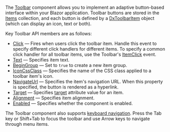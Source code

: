 The [Toolbar](https://docs.devexpress.com/Blazor/DevExpress.Blazor.DxToolbar) component allows you to implement an adaptive button-based interface within your Blazor application. Toolbar buttons are stored in the [Items](https://docs.devexpress.com/Blazor/DevExpress.Blazor.DxToolbar.Items) collection, and each button is defined by a [DxToolbarItem](https://docs.devexpress.com/Blazor/DevExpress.Blazor.DxToolbarItem) object (which can display an icon, text or both).

Key Toolbar API members are as follows:

*   [Click](https://docs.devexpress.com/Blazor/DevExpress.Blazor.Base.DxToolbarItemBase.Click) — Fires when users click the toolbar item. Handle this event to specify different click handlers for different items. To specify a common click handler for all toolbar items, use the Toolbar's [ItemClick](https://docs.devexpress.com/Blazor/DevExpress.Blazor.DxToolbar.ItemClick) event.
*   [Text](https://docs.devexpress.com/Blazor/DevExpress.Blazor.Base.DxToolbarItemBase.Text) — Specifies item text.
*   [BeginGroup](https://docs.devexpress.com/Blazor/DevExpress.Blazor.Base.DxToolbarItemBase.BeginGroup) — Set to `true` to create a new item group.
*   [IconCssClass](https://docs.devexpress.com/Blazor/DevExpress.Blazor.Base.DxToolbarItemBase.IconCssClass) — Specifies the name of the CSS class applied to a toolbar item's icon.
*   [NavigateUrl](https://docs.devexpress.com/Blazor/DevExpress.Blazor.DxToolbarItem.NavigateUrl) — Specifies the item's navigation URL. When this property is specified, the button is rendered as a hyperlink.
*   [Target](https://docs.devexpress.com/Blazor/DevExpress.Blazor.DxToolbarItem.Target) — Specifies [target](https://developer.mozilla.org/en-US/docs/Web/HTML/Element/A) attribute value for an item.
*   [Alignment](https://docs.devexpress.com/Blazor/DevExpress.Blazor.Base.DxToolbarItemBase.Alignment) — Specifies item alignment.
*   [Enabled](https://docs.devexpress.com/Blazor/DevExpress.Blazor.Base.DxNavigationControlComponent-2.Enabled) — Specifies whether the component is enabled.

The Toolbar component also supports [keyboard navigation](https://docs.devexpress.com/Blazor/DevExpress.Blazor.DxToolbar#keyboard-navigation). Press the Tab key or Shift+Tab to focus the toolbar and use Arrow keys to navigate through menu items.

